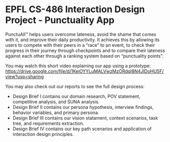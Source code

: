 # EPFL CS-486 Interaction Design Project - Punctuality App

PunctuAll™ helps users overcome lateness, avoid the shame that comes with it, and improve their daily productivity. It achieves this by allowing its users to compete with their peers in a “race” to an event, to check their progress in their journey through checkpoints and to compare their lateness against each other through a ranking system based on “punctuality points”.

You may watch this short video explaining our app using a prototype:
https://drive.google.com/file/d/1KeiOYYLuMALVwzMzORdqI8N4JlDoHU5F/view?usp=sharing

You may also check out our reports to see the full design process:
* Design Brief I contains our domain research, POV statement, competitive analysis, and SUNA analysis.
* Design Brief II contains our persona hypothesis, interview findings, behavior variables, and primary persona.
* Design Brief III contains our vision statament, context scenarios, task tree, and requirements extraction.
* Design Brief IV contains our key path scenarios and application of interaction design principles.
